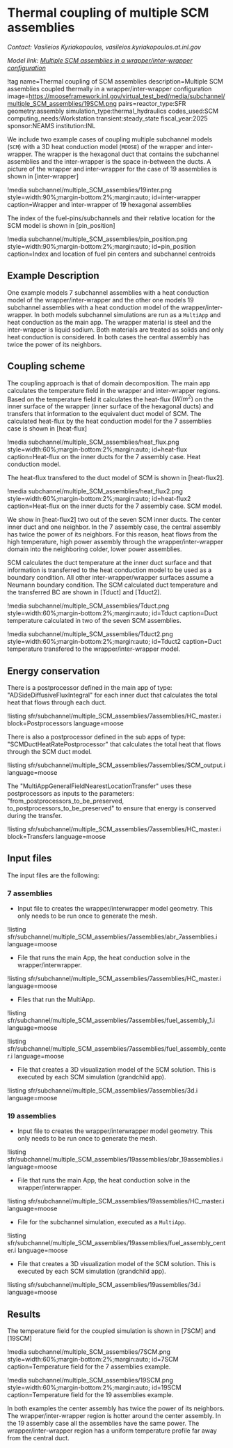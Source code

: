 # Thermal coupling of multiple SCM assemblies

*Contact: Vasileios Kyriakopoulos, vasileios.kyriakopoulos.at.inl.gov*

*Model link: [Multiple SCM assemblies in a wrapper/inter-wrapper configuration](https://github.com/idaholab/virtual_test_bed/tree/devel/sfr/subchannel/multiple_SCM_assemblies)*

!tag name=Thermal coupling of SCM assemblies
     description=Multiple SCM assemblies coupled thermally in a wrapper/inter-wrapper configuration
     image=<https://mooseframework.inl.gov/virtual_test_bed/media/subchannel/multiple_SCM_assemblies/19SCM.png>
     pairs=reactor_type:SFR
                       geometry:assembly
                       simulation_type:thermal_hydraulics
                       codes_used:SCM
                       computing_needs:Workstation
                       transient:steady_state
                       fiscal_year:2025
                       sponsor:NEAMS
                       institution:INL

We include two example cases of coupling multiple subchannel models (`SCM`) with a 3D heat conduction model (`MOOSE`) of the wrapper and inter-wrapper. The wrapper is the hexagonal duct that contains the subchannel assemblies and the inter-wrapper is the space in-between the ducts. A picture of the wrapper and inter-wrapper for the case of 19 assemblies is shown in [inter-wrapper]

!media subchannel/multiple_SCM_assemblies/19inter.png
    style=width:90%;margin-bottom:2%;margin:auto;
    id=inter-wrapper
    caption=Wrapper and inter-wrapper of 19 hexagonal assemblies

The index of the fuel-pins/subchannels and their relative location for the SCM model is shown in [pin_position]

!media subchannel/multiple_SCM_assemblies/pin_position.png
    style=width:90%;margin-bottom:2%;margin:auto;
    id=pin_position
    caption=Index and location of fuel pin centers and subchannel centroids

## Example Description

One example models 7 subchannel assemblies with a heat conduction model of the wrapper/inter-wrapper and the other one models 19 subchannel assemblies with a heat conduction model of the wrapper/inter-wrapper. In both models subchannel simulations are run as a `MultiApp` and heat conduction as the main app. The wrapper material is steel and the inter-wrapper is liquid sodium. Both materials are treated as solids and only heat conduction is considered. In both cases the central assembly has twice the power of its neighbors.

## Coupling scheme

The coupling approach is that of domain decomposition. The main app calculates the temperature field in the wrapper and inter-wrapper regions. Based on the temperature field it calculates the heat-flux $(W/m^2)$ on the inner surface of the wrapper (inner surface of the hexagonal ducts) and transfers that information to the equivalent duct model of SCM. The calculated heat-flux by the heat conduction model for the 7 assemblies case is shown in [heat-flux]

!media subchannel/multiple_SCM_assemblies/heat_flux.png
    style=width:60%;margin-bottom:2%;margin:auto;
    id=heat-flux
    caption=Heat-flux on the inner ducts for the 7 assembly case. Heat conduction model.

The heat-flux transfered to the duct model of SCM is shown in [heat-flux2].

!media subchannel/multiple_SCM_assemblies/heat_flux2.png
    style=width:60%;margin-bottom:2%;margin:auto;
    id=heat-flux2
    caption=Heat-flux on the inner ducts for the 7 assembly case. SCM model.

We show in [heat-flux2] two out of the seven SCM inner ducts. The center inner duct and one neighbor. In the 7 assembly case, the central assembly has twice the power of its neighbors. For this reason, heat flows from the high temperature, high power assembly through the wrapper/inter-wrapper domain into the neighboring colder, lower power assemblies.

SCM calculates the duct temperature at the inner duct surface and that information is transferred to the heat conduction model to be used as a boundary condition. All other inter-wrapper/wrapper surfaces assume a Neumann boundary condition. The SCM calculated duct temperature and the transferred BC are shown in [Tduct] and [Tduct2].

!media subchannel/multiple_SCM_assemblies/Tduct.png
    style=width:60%;margin-bottom:2%;margin:auto;
    id=Tduct
    caption=Duct temperature calculated in two of the seven SCM assemblies.

!media subchannel/multiple_SCM_assemblies/Tduct2.png
    style=width:60%;margin-bottom:2%;margin:auto;
    id=Tduct2
    caption=Duct temperature transfered to the wrapper/inter-wrapper model.

## Energy conservation

There is a postprocessor defined in the main app of type: "ADSideDiffusiveFluxIntegral" for each inner duct that calculates the total heat that flows through each duct.

!listing sfr/subchannel/multiple_SCM_assemblies/7assemblies/HC_master.i block=Postprocessors language=moose

There is also a postprocessor defined in the sub apps of type: "SCMDuctHeatRatePostprocessor" that calculates the total heat that flows through the SCM duct model.

!listing sfr/subchannel/multiple_SCM_assemblies/7assemblies/SCM_output.i language=moose

The "MultiAppGeneralFieldNearestLocationTransfer" uses these postprocessors as inputs to the parameters: "from_postprocessors_to_be_preserved, to_postprocessors_to_be_preserved" to ensure that energy is conserved during the transfer.

!listing sfr/subchannel/multiple_SCM_assemblies/7assemblies/HC_master.i block=Transfers language=moose

## Input files

The input files are the following:

### 7 assemblies

- Input file to creates the wrapper/interwrapper model geometry. This only needs to be run once to generate the mesh.

!listing sfr/subchannel/multiple_SCM_assemblies/7assemblies/abr_7assemblies.i language=moose

- File that runs the main App, the heat conduction solve in the wrapper/interwrapper.

!listing sfr/subchannel/multiple_SCM_assemblies/7assemblies/HC_master.i language=moose

- Files that run the MultiApp.

!listing sfr/subchannel/multiple_SCM_assemblies/7assemblies/fuel_assembly_1.i language=moose

!listing sfr/subchannel/multiple_SCM_assemblies/7assemblies/fuel_assembly_center.i language=moose

- File that creates a 3D visualization model of the SCM solution. This is executed by each SCM simulation (grandchild app).

!listing sfr/subchannel/multiple_SCM_assemblies/7assemblies/3d.i language=moose

### 19 assemblies

- Input file to creates the wrapper/interwrapper model geometry. This only needs to be run once to generate the mesh.

!listing sfr/subchannel/multiple_SCM_assemblies/19assemblies/abr_19assemblies.i language=moose

- File that runs the main App, the heat conduction solve in the wrapper/interwrapper.

!listing sfr/subchannel/multiple_SCM_assemblies/19assemblies/HC_master.i language=moose

- File for the subchannel simulation, executed as a `MultiApp`.

!listing sfr/subchannel/multiple_SCM_assemblies/19assemblies/fuel_assembly_center.i language=moose

- File that creates a 3D visualization model of the SCM solution. This is executed by each SCM simulation (grandchild app).

!listing sfr/subchannel/multiple_SCM_assemblies/19assemblies/3d.i language=moose

## Results

The temperature field for the coupled simulation is shown in [7SCM] and [19SCM]

!media subchannel/multiple_SCM_assemblies/7SCM.png
    style=width:60%;margin-bottom:2%;margin:auto;
    id=7SCM
    caption=Temperature field for the 7 assemblies example.

!media subchannel/multiple_SCM_assemblies/19SCM.png
    style=width:60%;margin-bottom:2%;margin:auto;
    id=19SCM
    caption=Temperature field for the 19 assemblies example.

In both examples the center assembly has twice the power of its neighbors. The wrapper/inter-wrapper region is hotter around the center assembly. In the 19 assembly case all the assemblies have the same power. The wrapper/inter-wrapper region has a uniform temperature profile far away from the central duct.

